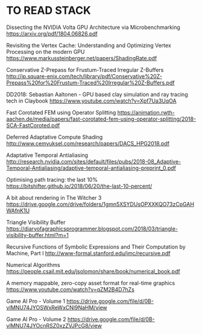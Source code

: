 # TO READ STACK

Dissecting the NVIDIA Volta GPU Architecture via Microbenchmarking
https://arxiv.org/pdf/1804.06826.pdf

Revisiting the Vertex Cache: Understanding and Optimizing Vertex Processing on the modern GPU
https://www.markussteinberger.net/papers/ShadingRate.pdf

Conservative Z-Prepass for Frustum-Traced Irregular Z-Buffers
http://jp.square-enix.com/tech/library/pdf/Conservative%20Z-Prepass%20for%20Frustum-Traced%20Irregular%20Z-Buffers.pdf

DD2018: Sebastian Aaltonen - GPU based clay simulation and ray tracing tech in Claybook
https://www.youtube.com/watch?v=Xpf7Ua3UqOA

Fast Corotated FEM using Operator Splitting
https://animation.rwth-aachen.de/media/papers/fast-corotated-fem-using-operator-splitting/2018-SCA-FastCoroted.pdf

Deferred Adaptative Compute Shading
http://www.cemyuksel.com/research/papers/DACS_HPG2018.pdf

Adaptative Temporal Antialiasing
http://research.nvidia.com/sites/default/files/pubs/2018-08_Adaptive-Temporal-Antialiasing/adaptive-temporal-antialiasing-preprint_0.pdf

Optimising path tracing: the last 10%
https://bitshifter.github.io/2018/06/20/the-last-10-percent/

A bit about rendering in The Witcher 3
https://drive.google.com/drive/folders/1gmn5XSYDUsOPXXKQO73zCpGAHWAfnK1U

Triangle Visibility Buffer
https://diaryofagraphicsprogrammer.blogspot.com/2018/03/triangle-visibility-buffer.html?m=1

Recursive Functions of Symbolic Expressions and Their Computation by Machine, Part I
http://www-formal.stanford.edu/jmc/recursive.pdf

Numerical Algorithms
https://people.csail.mit.edu/jsolomon/share/book/numerical_book.pdf

A memory mappable, zero-copy asset format for real-time graphics
https://www.youtube.com/watch?v=qZM2B4D7hZs

Game AI Pro - Volume 1
https://drive.google.com/file/d/0B-vIMNU74JYOSWxReWxCNl9NaHM/view

Game AI Pro - Volume 2
https://drive.google.com/file/d/0B-vIMNU74JYOcnRSZ0xzZVJPcG8/view
